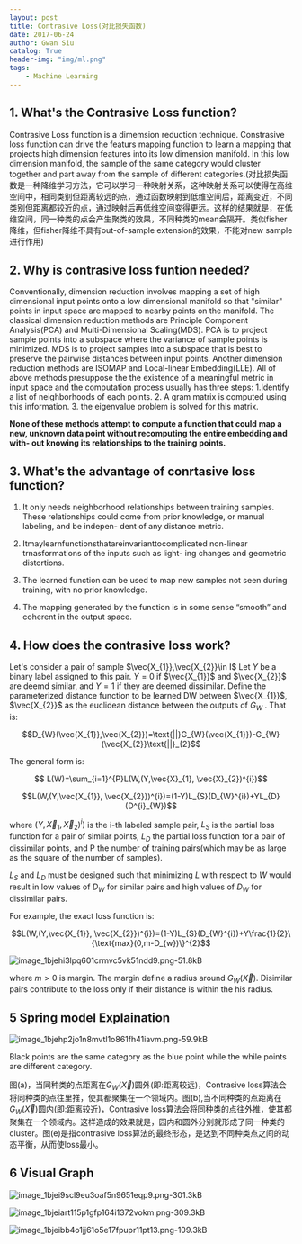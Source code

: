 ```yaml
---
layout: post
title: Contrasive Loss(对比损失函数)
date: 2017-06-24
author: Gwan Siu
catalog: True
header-img: "img/ml.png"
tags:
    - Machine Learning
---
```


## 1. What's the Contrasive Loss function?
Contrasive Loss function is a dimemsion reduction technique. Constrasive loss function can drive the featurs mapping function to learn a mapping that projects high dimension features into its low dimension manifold. In this low dimension manifold, the sample of the same category would cluster together and part away from the sample of different categories.(对比损失函数是一种降维学习方法，它可以学习一种映射关系，这种映射关系可以使得在高维空间中，相同类别但距离较远的点，通过函数映射到低维空间后，距离变近，不同类别但距离都较近的点，通过映射后再低维空间变得更远。这样的结果就是，在低维空间，同一种类的点会产生聚类的效果，不同种类的mean会隔开。类似fisher降维，但fisher降维不具有out-of-sample extension的效果，不能对new sample进行作用)

## 2. Why is contrasive loss funtion needed?
Conventionally, dimension reduction involves mapping a set of high dimensional input points onto a low dimensional manifold so that "similar" points in input space are mapped to nearby points on the manifold. The classical dimension reduction methods are Principle Component Analysis(PCA) and Multi-Dimensional Scaling(MDS). PCA is to project sample points into a subspace where the variance of sample points is minimized. MDS is to project samples into a subspace that is best to preserve the pairwise distances between input points.
Another dimension reduction methods are ISOMAP and Local-linear Embedding(LLE). All of above methods presuppose the the existence of a meaningful metric in input space and the computation process usually has three steps: 1.Identify a list of neighborhoods of each points. 2. A gram matrix is computed using this information. 3. the eigenvalue problem is solved for this matrix.

**None of these methods attempt to compute a function that could map a new, unknown data point without recomputing the entire embedding and with- out knowing its relationships to the training points.**

## 3. What's the advantage of conrtasive loss function?

1. It only needs neighborhood relationships between training samples. These relationships could come from prior knowledge, or manual labeling, and be indepen- dent of any distance metric.

2. Itmaylearnfunctionsthatareinvarianttocomplicated non-linear trnasformations of the inputs such as light- ing changes and geometric distortions.

3. The learned function can be used to map new samples not seen during training, with no prior knowledge.

4. The mapping generated by the function is in some sense “smooth” and coherent in the output space.

## 4. How does the contrasive loss work?

Let's consider a pair of sample $\vec{X_{1}},\vec{X_{2}}\in I$ Let $Y$ be a binary label assigned to this pair. $Y = 0$ if $\vec{X_{1}}$ and $\vec{X_{2}}$ are deemd similar, and $Y = 1$ if they are deemed dissimilar. Define the parameterized distance function to be learned DW between $\vec{X_{1}}$, $\vec{X_{2}}$ as the euclidean distance between the outputs of $G_{W}$ . That is:

$$D_{W}(\vec{X_{1}},\vec{X_{2}})=\text{||}G_{W}(\vec{X_{1}})-G_{W}(\vec{X_{2}}\text{||}_{2}$$

The general form is:

$$ L(W)=\sum_{i=1}^{P}L(W,(Y,\vec{X}_{1}, \vec{X}_{2})^{i})$$

$$L(W,(Y,\vec{X_{1}}, \vec{X_{2}})^{i})=(1-Y)L_{S}(D_{W}^{i})+YL_{D}(D^{i}_{W})$$

where $(Y,\vec{X}_{1}, \vec{X}_{2})^{i})$ is the i-th labeled sample pair, $L_{S}$ is the partial loss function for a pair of similar points, $L_{D}$ the partial loss function for a pair of dissimilar points, and P the number of training pairs(which may be as large as the square of the number of samples).

$L_{S}$ and $L_{D}$ must be designed such that minimizing $L$ with respect to $W$ would result in low values of $D_{W}$ for similar pairs and high values of $D_{W}$ for dissimilar pairs.

For example, the exact loss function is:

$$L(W,(Y,\vec{X_{1}}, \vec{X_{2}})^{i})=(1-Y)L_{S}(D_{W}^{i})+Y\frac{1}{2}\{\text{max}(0,m-D_{w})\}^{2}$$

![image_1bjehi3lpq601crmvc5vk51ndd9.png-51.8kB][20]

[20]: http://static.zybuluo.com/GwanSiu/fwzo5gzyyun344jbh90v0go8/image_1bjehi3lpq601crmvc5vk51ndd9.png

where $m>0$ is margin. The margin define a radius around $G_{W}(\vec{X})$.
Disimilar pairs contribute to the loss only if their distance is within the his radius.

## 5 Spring model Explaination

![image_1bjehp2jo1n8mvtl1o861fh41iavm.png-59.9kB][21]

[21]: http://static.zybuluo.com/GwanSiu/8ur3ozxwcknsn6r4kedpp2b2/image_1bjehp2jo1n8mvtl1o861fh41iavm.png

Black points are the same category as the blue point while the while points are different category. 

图(a)，当同种类的点距离在$G_{W}(\vec{X})$圆外(即:距离较远)，Contrasive loss算法会将同种类的点往里推，使其都聚集在一个领域内。图(b),当不同种类的点距离在$G_{W}(\vec{X})$圆内(即:距离较近)，Contrasive loss算法会将同种类的点往外推，使其都聚集在一个领域内。这样造成的效果就是，园内和圆外分别就形成了同一种类的cluster。图(e)是指contrasive loss算法的最终形态，是达到不同种类点之间的动态平衡，从而使loss最小。

## 6 Visual Graph

![image_1bjei9scl9eu3oaf5n9651eqp9.png-301.3kB][22]

[22]: http://static.zybuluo.com/GwanSiu/ewdd427iz7lnqxq8ospmxlts/image_1bjei9scl9eu3oaf5n9651eqp9.png

![image_1bjeiart115p1gfp164i1372vokm.png-309.3kB][23]

![image_1bjeibb4o1jj61o5e17fpupr11pt13.png-109.3kB][24]

[23]: http://static.zybuluo.com/GwanSiu/fygo87srhmpqwqmhwl18si6s/image_1bjeiart115p1gfp164i1372vokm.png
[24]: http://static.zybuluo.com/GwanSiu/g3485tg7gkpvz8k43rzyh2f5/image_1bjeibb4o1jj61o5e17fpupr11pt13.png

